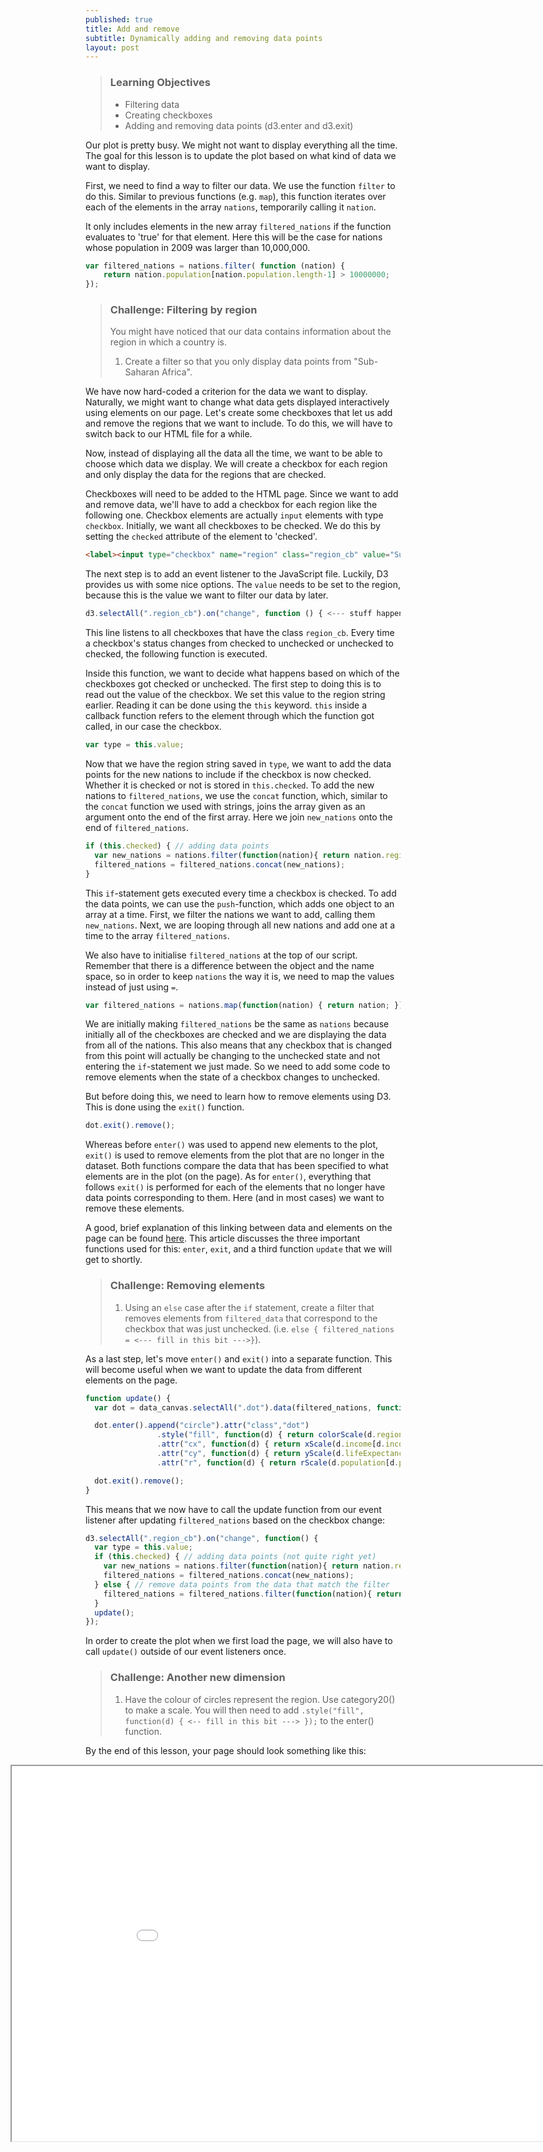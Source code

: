 ```yaml
---
published: true
title: Add and remove
subtitle: Dynamically adding and removing data points
layout: post
---
```

> ### Learning Objectives
>
> * Filtering data
> * Creating checkboxes
> * Adding and removing data points (d3.enter and d3.exit)

Our plot is pretty busy. We might not want to display everything all the time.
The goal for this lesson is to update the plot based on what kind of data we want to
display.

First, we need to find a way to filter our data. We use the function `filter` to
do this. Similar to previous functions (e.g. `map`), this function iterates over
each of the elements in the array `nations`, temporarily calling it `nation`.

It only includes elements in the new array `filtered_nations` if the function
evaluates to 'true' for that element. Here this will be the case for nations
whose population in 2009 was larger than 10,000,000.

```js
var filtered_nations = nations.filter( function (nation) {
	return nation.population[nation.population.length-1] > 10000000;
});
```

> ### Challenge: Filtering by region
> You might have noticed that our data contains information about the region in
> which a country is.
>
> 1. Create a filter so that you only display data points from "Sub-Saharan Africa".

We have now hard-coded a criterion for the data we want to display. Naturally, we might want to change what data gets displayed interactively using elements on our page. Let's create some checkboxes that let us add and remove the regions that we want to include. To do this, we will have to switch back to our HTML file for a while.

Now, instead of displaying all the data all the time, we want to be able to choose which
data we display. We will create a checkbox for each region and only display the data
for the regions that are checked.

Checkboxes will need to be added to the HTML page. Since we want to add and remove data, we'll have to add a checkbox for each region like the following one. Checkbox elements are actually `input` elements with type `checkbox`. Initially, we want all checkboxes to be checked. We do this by setting the `checked` attribute of the element to 'checked'.

```html
<label><input type="checkbox" name="region" class="region_cb" value="Sub-Saharan Africa" checked="checked"/> Sub-Saharan Africa</label>
```

The next step is to add an event listener to the JavaScript file. Luckily, D3 provides us with some nice options. The `value` needs to be set to the region, because this is the value we want to filter our data by later.

```js
d3.selectAll(".region_cb").on("change", function () { <--- stuff happens here ---> });
```

This line listens to all checkboxes that have the class `region_cb`. Every time a checkbox's status changes from checked to unchecked or unchecked to checked, the following function is executed.

Inside this function, we want to decide what happens based on which of the checkboxes got checked or unchecked. The first step to doing this is to read out the value of the checkbox. We set this value to the region string earlier. Reading it can be done using the `this` keyword. `this` inside a callback function refers to the element through which the function got called, in our case the checkbox.

```js
var type = this.value;
```

Now that we have the region string saved in `type`, we want to add the data points for the new nations to include if the checkbox is now checked. Whether it is checked or not is stored in `this.checked`. To add the new nations to `filtered_nations`, we use the `concat` function, which, similar to the `concat` function we used with strings, joins the array given as an argument onto the end of the first array. Here we join `new_nations` onto the end of `filtered_nations`.

```js
if (this.checked) { // adding data points
  var new_nations = nations.filter(function(nation){ return nation.region == type;});
  filtered_nations = filtered_nations.concat(new_nations);
}
```

This `if`-statement gets executed every time a checkbox is checked. To add the data points, we can use the `push`-function, which adds one object to an array at a time.
First, we filter the nations we want to add, calling them `new_nations`. Next, we are looping through all new nations and add one at a time to the array `filtered_nations`.

We also have to initialise `filtered_nations` at the top of our script. Remember that there is a difference between the object and the name space, so in order to keep `nations` the way it is, we need to map the values instead of just using `=`.

```js
var filtered_nations = nations.map(function(nation) { return nation; });
```

We are initially making `filtered_nations` be the same as `nations` because initially all of the checkboxes are checked and we are displaying the data from all of the nations. This also means that any checkbox that is changed from this point will actually be changing to the unchecked state and not entering the `if`-statement we just made. So we need to add some code to remove elements when the state of a checkbox changes to unchecked.

But before doing this, we need to learn how to remove elements using D3. This is done using the `exit()` function.

```js
dot.exit().remove();
```

Whereas before `enter()` was used to append new elements to the plot, `exit()` is used to remove elements from the plot that are no longer in the dataset. Both functions compare the data that has been specified to what elements are in the plot (on the page). As for `enter()`, everything that follows `exit()` is performed for each of the elements that no longer have data points corresponding to them. Here (and in most cases) we want to remove these elements.

A good, brief explanation of this linking between data and elements on the page can be found [here](http://bost.ocks.org/mike/join/). This article discusses the three important functions used for this: `enter`, `exit`, and a third function `update` that we will get to shortly.

> ### Challenge: Removing elements
> 1. Using an `else` case after the `if` statement, create a filter that removes elements from `filtered_data` that correspond to the checkbox that was just unchecked. (i.e. `else { filtered_nations = <--- fill in this bit --->}`).

As a last step, let's move `enter()` and `exit()` into a separate function. This will become useful when we want to update the data from different elements on the page.

```js
function update() {
  var dot = data_canvas.selectAll(".dot").data(filtered_nations, function(d){return d.name});

  dot.enter().append("circle").attr("class","dot")
                .style("fill", function(d) { return colorScale(d.region); });
                .attr("cx", function(d) { return xScale(d.income[d.income.length-1]); }) // this is how attr knows to work with the data
                .attr("cy", function(d) { return yScale(d.lifeExpectancy[d.lifeExpectancy.length-1]); })
                .attr("r", function(d) { return rScale(d.population[d.population.length-1]); });

  dot.exit().remove();
}
```

This means that we now have to call the update function from our event listener after updating `filtered_nations` based on the checkbox change:

```js
d3.selectAll(".region_cb").on("change", function() {
  var type = this.value;
  if (this.checked) { // adding data points (not quite right yet)
    var new_nations = nations.filter(function(nation){ return nation.region == type;});
    filtered_nations = filtered_nations.concat(new_nations);
  } else { // remove data points from the data that match the filter
    filtered_nations = filtered_nations.filter(function(nation){ return nation.region != type;});
  }
  update();
});
```

In order to create the plot when we first load the page, we will also have to call `update()` outside of our event listeners once.

> ### Challenge: Another new dimension
> 1. Have the colour of circles represent the region. Use category20() to make a scale. You will then need to add `.style("fill", function(d) { <-- fill in this bit ---> });` to the enter() function.

By the end of this lesson, your page should look something like this:

<iframe style="position: relative; left: -120px" src="code/lesson-04.html" width="1000" height="600"></iframe>
